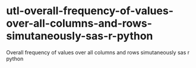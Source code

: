 # utl-overall-frequency-of-values-over-all-columns-and-rows-simutaneously-sas-r-python
Overall frequency of values over all columns and rows simutaneously sas r python
